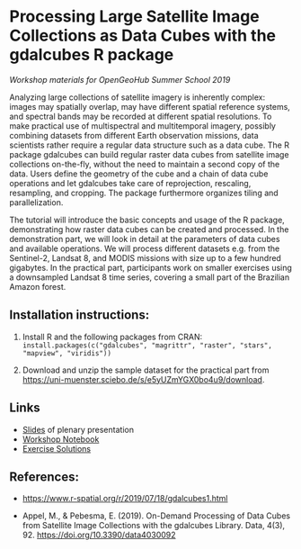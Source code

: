 # Processing Large Satellite Image Collections as Data Cubes with the gdalcubes R package


*Workshop materials for OpenGeoHub Summer School 2019*

Analyzing large collections of satellite imagery is inherently complex: images may spatially overlap, may have different spatial reference systems, and spectral bands may be recorded at different spatial resolutions. To make practical use of multispectral and multitemporal imagery, possibly combining datasets from different Earth observation missions, data scientists rather require a regular data structure such as a data cube. The R package gdalcubes can build regular raster data cubes from satellite image collections on-the-fly, without the need to maintain a second copy of the data. Users define the geometry of the cube and a chain of data cube operations and let gdalcubes take care of reprojection, rescaling, resampling, and cropping. The package furthermore organizes tiling and parallelization.

The tutorial will introduce the basic concepts and usage of the R package, demonstrating how raster data cubes can be created and processed. In the demonstration part, we will look in detail at the parameters of data cubes and available operations. We will process different datasets e.g. from the Sentinel-2, Landsat 8, and MODIS missions with size up to a few hundred gigabytes. In the practical part, participants work on smaller exercises using a downsampled Landsat 8 time series, covering a small part of the Brazilian Amazon forest.

## Installation instructions: 

1. Install R and the following packages from CRAN: `install.packages(c("gdalcubes", "magrittr", "raster", "stars", "mapview", "viridis"))`

2. Download and unzip the sample dataset for the practical part from https://uni-muenster.sciebo.de/s/e5yUZmYGX0bo4u9/download.


## Links

- [Slides]() of plenary presentation
- [Workshop Notebook](https://appelmar.github.io/opengeohub_summerschool2019/tutorial.html)
- [Exercise Solutions](https://github.com/appelmar/opengeohub_summerschool2019/blob/master/solutions.R)




## References:

- https://www.r-spatial.org/r/2019/07/18/gdalcubes1.html

- Appel, M., & Pebesma, E. (2019). On-Demand Processing of Data Cubes from Satellite Image Collections with the gdalcubes Library. Data, 4(3), 92. https://doi.org/10.3390/data4030092

